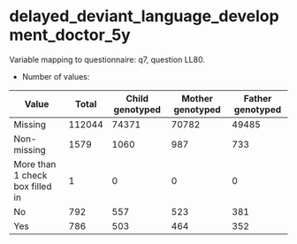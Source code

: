 # delayed_deviant_language_development_doctor_5y
Variable mapping to questionnaire: q7, question LL80.
- Number of values:

| Value | Total | Child genotyped | Mother genotyped | Father genotyped |
| ----- | ----- | --------------- | ---------------- | ---------------- |
| Missing | 112044 | 74371 | 70782 | 49485 |
| Non-missing | 1579 | 1060 | 987 | 733 |
| More than 1 check box filled in | 1 | 0 | 0 |0 |
| No | 792 | 557 | 523 |381 |
| Yes | 786 | 503 | 464 |352 |



